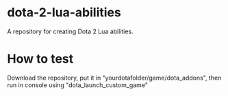 # dota-2-lua-abilities
A repository for creating Dota 2 Lua abilities.

# How to test
Download the repository, put it in "yourdotafolder/game/dota_addons", then run in console using "dota_launch_custom_game"